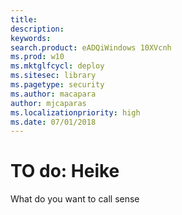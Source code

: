 ```yaml
---
title: 
description: 
keywords: 
search.product: eADQiWindows 10XVcnh
ms.prod: w10
ms.mktglfcycl: deploy
ms.sitesec: library
ms.pagetype: security
ms.author: macapara
author: mjcaparas
ms.localizationpriority: high
ms.date: 07/01/2018
---
```


# TO do: Heike

What do you want to call sense 